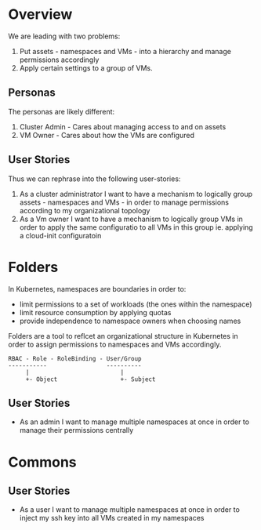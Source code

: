 # Overview

We are leading with two problems:

1. Put assets - namespaces and VMs - into a hierarchy and manage permissions accordingly
2. Apply certain settings to a group of VMs.

## Personas

The personas are likely different:

1. Cluster Admin - Cares about managing access to and on assets
2. VM Owner - Cares about how the VMs are configured

## User Stories

Thus we can rephrase into the following user-stories:

1. As a cluster administrator I want to have a mechanism to logically group assets - namespaces and VMs - in order to manage permissions according to my organizational topology
2. As a Vm owner I want to have a mechanism to logically group VMs in order to apply the same configuratio to all VMs in this group ie. applying a cloud-init configuratoin

# Folders

In Kubernetes, namespaces are boundaries in order to:

- limit permissions to a set of workloads (the ones within the namespace)
- limit resource consumption by applying quotas
- provide independence to namespace owners when choosing names

Folders are a tool to reflcet an organizational structure in Kubernetes in order to assign permissions to namespaces and VMs accordingly.

    RBAC - Role - RoleBinding - User/Group
    -----------                 ----------
         |                          |
         +- Object                  +- Subject

## User Stories

* As an admin I want to manage multiple namespaces at once in order to manage their permissions centrally

# Commons

## User Stories
* As a user I want to manage multiple namespaces at once in order to inject my ssh key into all VMs created in my namespaces
